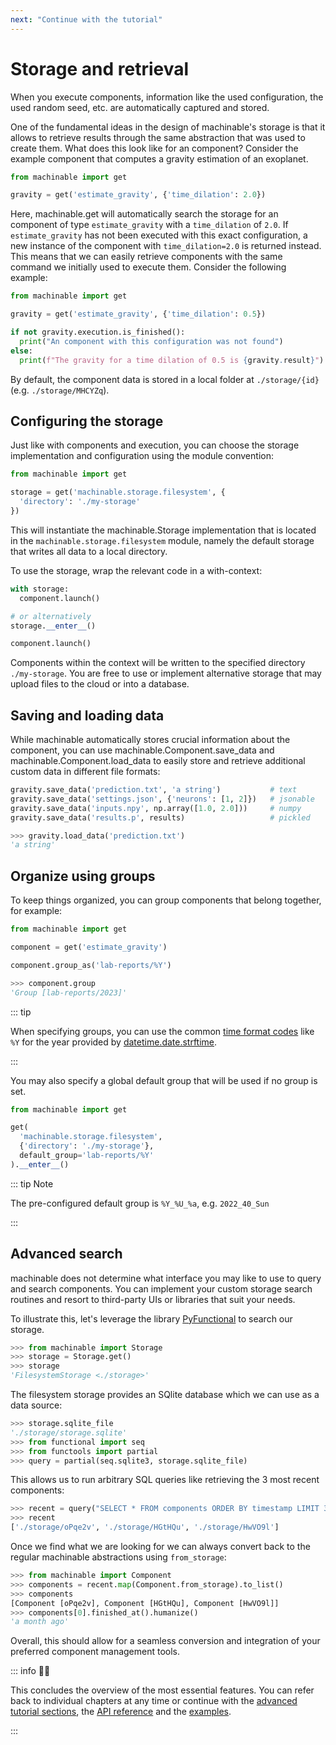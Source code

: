 ```yaml
---
next: "Continue with the tutorial"
---
```


# Storage and retrieval

When you execute components, information like the used configuration, the used random seed, etc. are automatically captured and stored. 

One of the fundamental ideas in the design of machinable's storage is that it allows to retrieve results through the same abstraction that was used to create them. What does this look like for an component? Consider the example component that computes a gravity estimation of an exoplanet.

```python
from machinable import get

gravity = get('estimate_gravity', {'time_dilation': 2.0})
```

Here, <Pydoc caption="get()">machinable.get</Pydoc> will automatically search the storage for an component of type `estimate_gravity` with a `time_dilation` of `2.0`. If `estimate_gravity` has not been executed with this exact configuration, a new instance of the component with `time_dilation=2.0` is returned instead. This means that we can easily retrieve components with the same command we initially used to execute them. Consider the following example:

```python
from machinable import get

gravity = get('estimate_gravity', {'time_dilation': 0.5})

if not gravity.execution.is_finished():
  print("An component with this configuration was not found")
else:
  print(f"The gravity for a time dilation of 0.5 is {gravity.result}")
```

By default, the component data is stored in a local folder at `./storage/{id}` (e.g. `./storage/MHCYZq`).

## Configuring the storage

Just like with components and execution, you can choose the storage implementation and configuration using the module convention:

```python
from machinable import get

storage = get('machinable.storage.filesystem', {
  'directory': './my-storage'
})
```

This will instantiate the <Pydoc>machinable.Storage</Pydoc> implementation that is located in the `machinable.storage.filesystem` module, namely the default storage that writes all data to a local directory.

To use the storage, wrap the relevant code in a with-context:

```python
with storage:
  component.launch()

# or alternatively
storage.__enter__()

component.launch()
```

Components within the context will be written to the specified directory `./my-storage`. You are free to use or implement alternative storage that may upload files to the cloud or into a database.

## Saving and loading data

While machinable automatically stores crucial information about the component, you can use <Pydoc>machinable.Component.save_data</Pydoc> and <Pydoc>machinable.Component.load_data</Pydoc> to easily store and retrieve additional custom data in different file formats:

```python
gravity.save_data('prediction.txt', 'a string')           # text
gravity.save_data('settings.json', {'neurons': [1, 2]})   # jsonable
gravity.save_data('inputs.npy', np.array([1.0, 2.0]))     # numpy
gravity.save_data('results.p', results)                   # pickled

>>> gravity.load_data('prediction.txt')
'a string'
```


## Organize using groups

To keep things organized, you can group components that belong together, for example:

```python
from machinable import get

component = get('estimate_gravity')

component.group_as('lab-reports/%Y')

>>> component.group
'Group [lab-reports/2023]'
```

::: tip

When specifying groups, you can use the common [time format codes](https://docs.python.org/3/library/datetime.html#strftime-and-strptime-format-codes) like `%Y` for the year provided by [datetime.date.strftime](https://docs.python.org/3/library/datetime.html#datetime.date.strftime).

:::

You may also specify a global default group that will be used if no group is set.

```python
from machinable import get

get(
  'machinable.storage.filesystem',
  {'directory': './my-storage'},
  default_group='lab-reports/%Y'
).__enter__()
```

::: tip Note

The pre-configured default group is `%Y_%U_%a`, e.g. `2022_40_Sun`

:::

## Advanced search

machinable does not determine what interface you may like to use to query and search components. You can implement your custom storage search routines and resort to third-party UIs or libraries that suit your needs. 

To illustrate this, let's leverage the library [PyFunctional](https://github.com/EntilZha/PyFunctional) to search our storage.

```python
>>> from machinable import Storage
>>> storage = Storage.get()
>>> storage
'FilesystemStorage <./storage>'
```

The filesystem storage provides an SQlite database which we can use as a data source:

```python
>>> storage.sqlite_file
'./storage/storage.sqlite'
>>> from functional import seq
>>> from functools import partial
>>> query = partial(seq.sqlite3, storage.sqlite_file)
```

This allows us to run arbitrary SQL queries like retrieving the 3 most recent components:

```python
>>> recent = query("SELECT * FROM components ORDER BY timestamp LIMIT 3").map(lambda x: x[1])
>>> recent
['./storage/oPqe2v', './storage/HGtHQu', './storage/HwVO9l']
```
Once we find what we are looking for we can always convert back to the regular machinable abstractions using `from_storage`:
```python
>>> from machinable import Component
>>> components = recent.map(Component.from_storage).to_list()
>>> components
[Component [oPqe2v], Component [HGtHQu], Component [HwVO9l]]
>>> components[0].finished_at().humanize()
'a month ago'
```
Overall, this should allow for a seamless conversion and integration of your preferred component management tools.

::: info :student: 

This concludes the overview of the most essential features. You can refer back to individual chapters at any time or continue with the [advanced tutorial sections](../elements-in-depth/overview.md), the [API reference](../../reference/index.md) and the [examples](../../examples/overview.md).

:::
